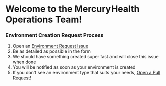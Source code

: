 # Welcome to the MercuryHealth Operations Team!

### Environment Creation Request Process
1. Open an [Environment Request Issue](https://github.com/nkpatterson/MercuryHealth-OperationsTeam/issues/new/choose)
1. Be as detailed as possible in the form
1. We should have something created super fast and will close this issue when done
1. You will be notified as soon as your environment is created
1. If you don't see an environment type that suits your needs, [Open a Pull Request](https://github.com/nkpatterson/MercuryHealth-OperationsTeam/pulls)!
